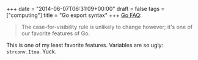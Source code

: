 +++
date = "2014-06-07T06:31:09+00:00"
draft = false
tags = ["computing"]
title = "Go export syntax"
+++
[Go FAQ](http://golang.org/doc/faq):

>The case-for-visibility rule is unlikely to change however; it's one of our favorite features of Go.

This is one of my least favorite features. Variables are so ugly: `strconv.Itoa`. Yuck.
